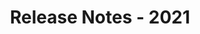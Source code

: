 ﻿---
title: Release Notes - 2021
description: "Release Notes - 2021 – learn about the latest updates and fixes."
type: docs
weight: 8
url: /sharepoint/release-notes-2021/
---


